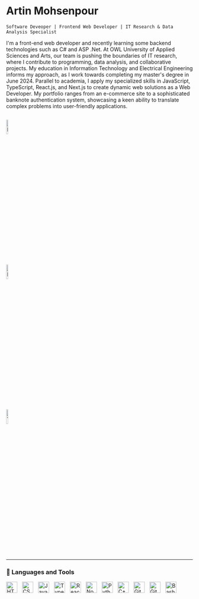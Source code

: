 # Artin Mohsenpour

`Software Deveoper | Frontend Web Developer | IT Research & Data Analysis Specialist`

I'm a front-end web developer and recently learning some backend technologies such as C# and ASP .Net. At OWL University of Applied Sciences and Arts, our team is pushing the boundaries of IT research, where I contribute to programming, data analysis, and collaborative projects. My education in Information Technology and Electrical Engineering informs my approach, as I work towards completing my master's degree in June 2024. Parallel to academia, I apply my specialized skills in JavaScript, TypeScript, React.js, and Next.js to create dynamic web solutions as a Web Developer. My portfolio ranges from an e-commerce site to a sophisticated banknote authentication system, showcasing a keen ability to translate complex problems into user-friendly applications.
<p style="display: flex; justify-content: space-between; align-items: center; padding: 0 10px;">
    <div style="margin-right: 30px;">
        <a href="https://artinmohsenpour.com/" style="width: 5rem; height: 5rem;">
            <img alt="Portfolio" title="Visit my portfolio" src="https://custom-icon-badges.demolab.com/badge/Portfolio-yellow" style="width: 10%; height: 10%;"/>
        </a>
    </div>
    <div style="margin-right: 30px;">
        <a href="https://www.linkedin.com/in/artin-mohsenpour/" style="width: 5rem; height: 5rem;">
            <img alt="LinkedIn" title="Visit my LinkedIn profile" src="https://custom-icon-badges.demolab.com/badge/Linkedin-blue" style="width: 10%; height: 10%;"/>
        </a>
    </div>
    <div>
        <a href="https://www.youtube.com/@ArtinDE" style="width: 5rem; height: 5rem;">
            <img alt="YouTube subscribers" title="Subscribe to my YouTube channel" src="https://custom-icon-badges.demolab.com/badge/YouTube-red" style="width: 10%; height: 10%;"/>
        </a>
    </div>
</p>



---

### 🧰 Languages and Tools

<img align="left" alt="HTML" width="30px" style="padding-right:10px;" src="https://cdn.jsdelivr.net/gh/devicons/devicon/icons/html5/html5-plain.svg" />
<img align="left" alt="CSS" width="30px" style="padding-right:10px;" src="https://cdn.jsdelivr.net/gh/devicons/devicon/icons/css3/css3-plain.svg" />
<img align="left" alt="JavaScript" width="30px" style="padding-right:10px;" src="https://cdn.jsdelivr.net/gh/devicons/devicon/icons/javascript/javascript-plain.svg" />
<img align="left" alt="TypeScript" width="30px" style="padding-right:10px;" src="https://cdn.jsdelivr.net/gh/devicons/devicon/icons/typescript/typescript-plain.svg" />
<img align="left" alt="React" width="30px" style="padding-right:10px;" src="https://cdn.jsdelivr.net/gh/devicons/devicon/icons/react/react-original.svg" />
<img align="left" alt="NodeJS" width="30px" style="padding-right:10px;" src="https://cdn.jsdelivr.net/gh/devicons/devicon/icons/nodejs/nodejs-original.svg" />
<img align="left" alt="Python" width="30px" style="padding-right:10px;" src="https://cdn.jsdelivr.net/gh/devicons/devicon/icons/python/python-plain.svg" />
<img align="left" alt="C++" width="30px" style="padding-right:10px;" src="https://cdn.jsdelivr.net/gh/devicons/devicon/icons/cplusplus/cplusplus-line.svg" />
<img align="left" alt="GitHub" width="30px" style="padding-right:10px;" src="https://cdn.jsdelivr.net/gh/devicons/devicon/icons/github/github-original.svg" />
<img align="left" alt="Git" width="30px" style="padding-right:10px;" src="https://cdn.jsdelivr.net/gh/devicons/devicon/icons/git/git-original.svg" />
<img align="left" alt="Bash" width="30px" style="padding-right:10px;" src="https://cdn.jsdelivr.net/gh/devicons/devicon/icons/bash/bash-original.svg" />
<br />


